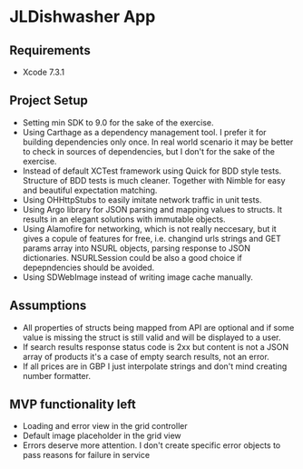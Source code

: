 # JLDishwasher App

## Requirements
* Xcode 7.3.1

## Project Setup
* Setting min SDK to 9.0 for the sake of the exercise.
* Using Carthage as a dependency management tool. I prefer it for building dependencies only once. In real world scenario it may be better to check in sources of dependencies, but I don't for the sake of the exercise.
* Instead of default XCTest framework using Quick for BDD style tests. Structure of BDD tests is much cleaner. Together with Nimble for easy and beautiful expectation matching.
* Using OHHttpStubs to easily imitate network traffic in unit tests.
* Using Argo library for JSON parsing and mapping values to structs. It results in an elegant solutions with immutable objects.
* Using Alamofire for networking, which is not really neccesary, but it gives a copule of features for free, i.e. changind urls strings and GET params array into NSURL objects, parsing response to JSON dictionaries. NSURLSession could be also a good choice if depepndencies should be avoided.
* Using SDWebImage instead of writing image cache manually.

## Assumptions
* All properties of structs being mapped from API are optional and if some value is missing the struct is still valid and will be displayed to a user.
* If search results response status code is 2xx but content is not a JSON array of products it's a case of empty search results, not an error. 
* If all prices are in GBP I just interpolate strings and don't mind creating number formatter.

## MVP functionality left
* Loading and error view in the grid controller
* Default image placeholder in the grid view
* Errors deserve more attention. I don't create specific error objects to pass reasons for failure in service